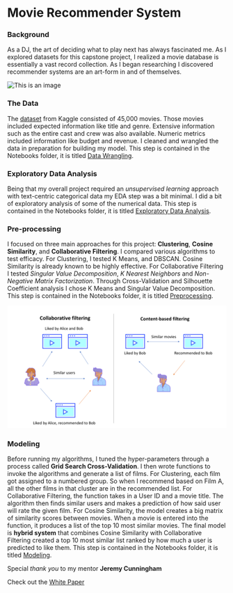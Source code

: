 # Movie Recommender System
### Background
As a DJ, the art of deciding what to play next has always fascinated me. As I explored datasets for this capstone project, I realized a movie database is essentially a vast record collection. As I began researching I discovered recommender systems are an art-form in and of themselves.

![This is an image](Images/Screen%20Shot%202021-11-30%20at%206.46.10%20PM.png)
### The Data
The [dataset](https://www.kaggle.com/rounakbanik/the-movies-dataset) from Kaggle consisted of 45,000 movies. Those movies included expected information like title and genre. Extensive information such as the entire cast and crew was also available. Numeric metrics included information like budget and revenue. I cleaned and wrangled the data in preparation for building my model. This step is contained in the Notebooks folder, it is titled [Data Wrangling](https://github.com/LiftedAquatic/Movie-Recommender-System/blob/main/Notebooks/Data%20Wrangling.ipynb).
### Exploratory Data Analysis
Being that my overall project required an *unsupervised learning* approach with text-centric categorical data my EDA step was a bit minimal. I did a bit of exploratory analysis of some of the numerical data. This step is contained in the Notebooks folder, it is titled [Exploratory Data Analysis](https://github.com/LiftedAquatic/Movie-Recommender-System/blob/main/Notebooks/Exploratory%20Data%20Analysis.ipynb).
### Pre-processing
I focused on three main approaches for this project: **Clustering**, **Cosine Similarity**, and **Collaborative Filtering**. I compared various algorithms to test efficacy. For Clustering, I tested K Means, and DBSCAN. Cosine Similarity is already known to be highly effective. For Collaborative Filtering I tested *Singular Value Decomposition*, *K Nearest Neighbors* and *Non-Negative Matrix Factorization*. Through Cross-Validation and Silhouette Coefficient analysis I chose K Means and Singular Value Decomposition. This step is contained in the Notebooks folder, it is titled [Preprocessing](https://github.com/LiftedAquatic/Movie-Recommender-System/blob/main/Notebooks/Preprocessing.ipynb).

![This is an image](Images/recommenders.png)
### Modeling
Before running my algorithms, I tuned the hyper-parameters through a process called **Grid Search Cross-Validation**. I then wrote functions to invoke the algorithms and generate a list of films. For Clustering, each film got assigned to a numbered group. So when I recommend based on Film A, all the other films in that cluster are in the recommended list. For Collaborative Filtering, the function takes in a User ID and a movie title. The algorithm then finds similar users and makes a prediction of how said user will rate the given film. For Cosine Similarity, the model creates a big matrix of similarity scores between movies. When a movie is entered into the function, it produces a list of the top 10 most similar movies. The final model is **hybrid system** that combines Cosine Similarity with Collaborative Filtering created a top 10 most similar list ranked by how much a user is predicted to like them. This step is contained in the Notebooks folder, it is titled [Modeling](https://github.com/LiftedAquatic/Movie-Recommender-System/blob/main/Notebooks/Modeling.ipynb).

Special *thank you* to my mentor **Jeremy Cunningham** 

Check out the [White Paper](https://github.com/LiftedAquatic/Movie-Recommender-System/blob/main/White%20Paper.pdf)
